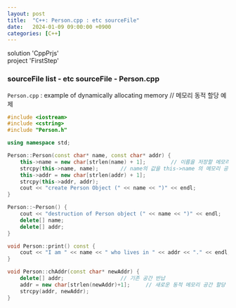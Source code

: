 ```yaml
---
layout: post
title:  "C++: Person.cpp : etc sourceFile"
date:   2024-01-09 09:00:00 +0900
categories: [C++]
---
```


solution 'CppPrjs'   
project 'FirstStep'   
   
### sourceFile list - etc sourceFile - Person.cpp   
`Person.cpp` : example of dynamically allocating memory // 메모리 동적 할당 예제   
   
```cpp
#include <iostream>
#include <cstring>
#include "Person.h"

using namespace std;

Person::Person(const char* name, const char* addr) {
	this->name = new char[strlen(name) + 1];		// 이름을 저장할 메모리 공간을 동적 할당 받음
	strcpy(this->name, name);		// name의 값을 this->name 의 메모리 공간에 복사해 넣음
	this->addr = new char[strlen(addr) + 1];
	strcpy(this->addr, addr);
	cout << "create Person Object (" << name << ")" << endl;
}

Person::~Person() {
	cout << "destruction of Person object (" << name << ")" << endl;
	delete[] name;
	delete[] addr;
}

void Person::print() const {
	cout << "I am " << name << " who lives in " << addr << "." << endl;
}

void Person::chAddr(const char* newAddr) {
	delete[] addr;					// 기존 공간 반납
	addr = new char[strlen(newAddr)+1];		// 새로운 동적 메모리 공간 할당
	strcpy(addr, newAddr);
}
```
